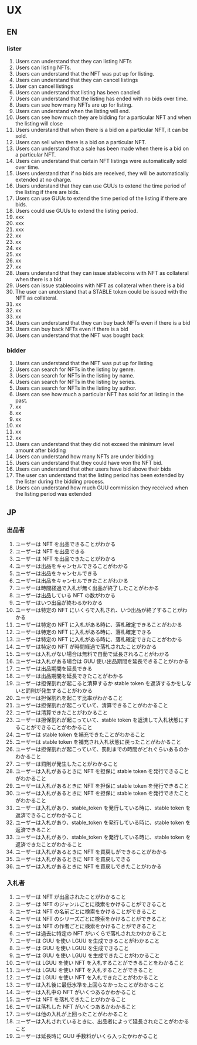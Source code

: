 # UX

## EN

### lister

1. Users can understand that they can listing NFTs
2. Users can listing NFTs.
3. Users can understand that the NFT was put up for listing.
4. Users can understand that they can cancel listings
5. User can cancel listings
6. Users can understand that listing has been cancled
7. Users can understand that the listing has ended with no bids over time.
8. Users can see how many NFTs are up for listing.
9. Users can understand when the listing will end.
10. Users can see how much they are bidding for a particular NFT and when the listing will close
11. Users understand that when there is a bid on a particular NFT, it can be sold.
12. Users can sell when there is a bid on a particular NFT.
13. Users can understand that a sale has been made when there is a bid on a particular NFT.
14. Users can understand that certain NFT listings were automatically sold over time.
15. Users understand that if no bids are received, they will be automatically extended at no charge.
16. Users understand that they can use GUUs to extend the time period of the listing if there are bids.
17. Users can use GUUs to extend the time period of the listing if there are bids.
18. Users could use GUUs to extend the listing period.
19. xxx
20. xxx
21. xxx
22. xx
23. xx
24. xx
25. xx
26. xx
27. xx
28. Users understand that they can issue stablecoins with NFT as collateral when there is a bid
29. Users can issue stablecoins with NFT as collateral when there is a bid
30. The user can understand that a STABLE token could be issued with the NFT as collateral.
31. xx
32. xx
33. xx
34. Users can understand that they can buy back NFTs even if there is a bid
35. Users can buy back NFTs even if there is a bid
36. Users can understand that the NFT was bought back

### bidder

1. Users can understand that the NFT was put up for listing
2. Users can search for NFTs in the listing by genre.
3. Users can search for NFTs in the listing by name.
4. Users can search for NFTs in the listing by series.
5. Users can search for NFTs in the listing by author.
6. Users can see how much a particular NFT has sold for at listing in the past.
7. xx
8. xx
9. xx
10. xx
11. xx
12. xx
13. Users can understand that they did not exceed the minimum level amount after bidding
14. Users can understand how many NFTs are under bidding
15. Users can understand that they could have won the NFT bid.
16. Users can understand that other users have bid above their bids
17. The user can understand that the listing period has been extended by the lister during the bidding process.
18. Users can understand how much GUU commission they received when the listing period was extended

## JP

### 出品者

1. ユーザーは NFT を出品できることがわかる
2. ユーザーは NFT を出品できる
3. ユーザーは NFT を出品できたことがわかる
4. ユーザーは出品をキャンセルできることがわかる
5. ユーザーは出品をキャンセルできる
6. ユーザーは出品をキャンセルできたことがわかる
7. ユーザーは時間経過で入札が無く出品が終了したことがわかる
8. ユーザーは出品している NFT の数がわかる
9. ユーザーはいつ出品が終わるかわかる
10. ユーザーは特定の NFT にいくらで入札され、いつ出品が終了することがわかる
11. ユーザーは特定の NFT に入札がある時に、落札確定できることがわかる
12. ユーザーは特定の NFT に入札がある時に、落札確定できる
13. ユーザーは特定の NFT に入札がある時に、落札確定できたことがわかる
14. ユーザーは特定の NFT が時間経過で落札されたことがわかる
15. ユーザーは入札がない場合は無料で自動で延長されることがわかる
16. ユーザーは入札がある場合は GUU 使い出品期間を延長できることがわかる
17. ユーザーは出品期間を延長できる
18. ユーザーは出品期間を延長できたことがわかる
19. ユーザーは担保割れが起こると清算するか stable token を返済するかをしないと罰則が発生することがわかる
20. ユーザーは担保割れを起こす比率がわかること
21. ユーザーは担保割れが起こっていて、清算できることがわかること
22. ユーザーは清算できたことがわかること
23. ユーザーは担保割れが起こっていて、stable token を返済して入札状態にすることができることがわかること
24. ユーザーは stable token を補充できたことがわかること
25. ユーザーは stable token を補充され入札状態に戻ったことがわかること
26. ユーザーは担保割れが起こっていて、罰則までの時間がどれぐらいあるのかわかること
27. ユーザーは罰則が発生したことがわかること
28. ユーザーは入札があるときに NFT を担保に stable token を発行できることがわかること
29. ユーザーは入札があるときに NFT を担保に stable token を発行できること
30. ユーザーは入札があるときに NFT を担保に stable token を発行できたことがわかること
31. ユーザーは入札があり、stable_token を発行している時に、stable token を返済できることがわかること
32. ユーザーは入札があり、stable_token を発行している時に、stable token を返済できること
33. ユーザーは入札があり、stable_token を発行している時に、stable token を返済できたことがわかること
34. ユーザーは入札があるときに NFT を買戻しができることがわかる
35. ユーザーは入札があるときに NFT を買戻しできる
36. ユーザーは入札があるときに NFT を買戻しできたことがわかる

### 入札者

1. ユーザーは NFT が出品されたことがわかること
2. ユーザーは NFT のジャンルごとに検索をかけることができること
3. ユーザーは NFT の名前ごとに検索をかけることができること
4. ユーザーは NFT のシリーズごとに検索をかけることができること
5. ユーザーは NFT の作者ごとに検索をかけることができること
6. ユーザーは過去に特定の NFT がいくらで落札されたかわかること
7. ユーザーは GUU を使い LGUU を生成できることがわかること
8. ユーザーは GUU を使い LGUU を生成できること
9. ユーザーは GUU を使い LGUU を生成できたことがわかること
10. ユーザーは LGUU を使い NFT を入札することができることをわかること
11. ユーザーは LGUU を使い NFT を入札することができること
12. ユーザーは LGUU を使い NFT を入札できたことがわかること
13. ユーザーは入札後に最低水準を上回らなかったことがわかること
14. ユーザーは入札中の NFT がいくつあるかわかること
15. ユーザーは NFT を落札できたことがわかること
16. ユーザーは落札した NFT がいくつあるかわかること
17. ユーザーは他の入札が上回ったことがわかること
18. ユーザーは入札されているときに、出品者によって延長されたことがわかること
19. ユーザーは延長時に GUU 手数料がいくら入ったかわかること
